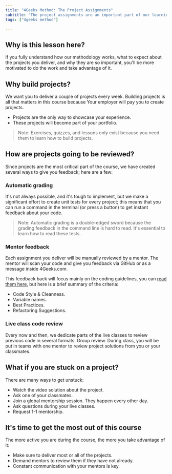 ```yaml
---
title: "4Geeks Method: The Project Assignments"
subtitle: "The project assignments are an important part of our learning method, these lessons will show you what to expect and why they matter so much."
tags: ["4geeks method"]

---
```


## Why is this lesson here?
If you fully understand how our methodology works, what to expect about the projects you deliver, and why they are so important, you'll be more motivated to do the work and take advantage of it. 

## Why build projects?
We want you to deliver a couple of projects every week. Building projects is all that matters in this course because
Your employer will pay you to create projects.

- Projects are the only way to showcase your experience.
- These projects will become part of your portfolio.

> Note: Exercises, quizzes, and lessons only exist because you need them to learn how to build projects.

## How are projects going to be reviewed?
Since projects are the most critical part of the course, we have created several ways to give you feedback; here are a few:

### Automatic grading
It's not always possible, and it's tough to implement, but we make a significant effort to create unit tests for every project; this means that you can run a command in the terminal (or press a button) to get instant feedback about your code.

> Note: Automatic grading is a double-edged sword because the grading feedback in the command line is hard to read. It's essential to learn how to read these tests.

### Mentor feedback
Each assignment you deliver will be manually reviewed by a mentor. The mentor will scan your code and give you feedback via GitHub or as a message inside 4Geeks.com.

This feedback back will focus mainly on the coding guidelines, you can [read them here](https://4geeks.com/lesson/coding-standards-guidelines), but here is a brief summary of the criteria:

- Code Style & Cleanness.
- Variable names.
- Best Practices.
- Refactoring Suggestions.

### Live class code review
Every now and then, we dedicate parts of the live classes to review previous code in several formats:
Group review. During class, you will be put in teams with one mentor to review project solutions from you or your classmates. 

## What if you are stuck on a project?
There are many ways to get unstuck: 

- Watch the video solution about the project.
- Ask one of your classmates.
- Join a global mentorship session. They happen every other day.
- Ask questions during your live classes.
- Request 1-1 mentorship.

## It's time to get the most out of this course
The more active you are during the course, the more you take advantage of it:

- Make sure to deliver most or all of the projects.
- Demand mentors to review them if they have not already.
- Constant communication with your mentors is key.
